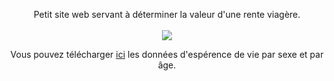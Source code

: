 <p align="center">Petit site web servant à déterminer la valeur d'une rente viagère.
<br>
<br>
<a href="https://opensource.org/licenses/MIT"><img src="https://img.shields.io/badge/Licence-MIT-blue.svg"></a>
</p>

<p align="center">
Vous pouvez télécharger <a href="https://www.insee.fr/fr/statistiques/fichier/3311422/morta_niv_2016.xls">ici</a> les données d'espérence de vie par sexe et par âge.
</p>
